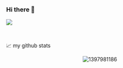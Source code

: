 ### Hi there 👋
</a>

![](https://visitor-badge.glitch.me/badge?page_id=1397981186.1397981186)

<br />














📈 my github stats
<p align="center"> <img src="https://github-readme-stats.vercel.app/api?username=1397981186&show_icons=true" alt="1397981186" />

